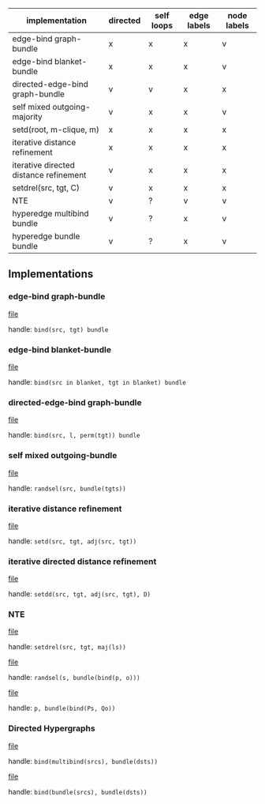 | implementation                         | directed | self loops | edge labels | node labels |
|----------------------------------------|----------|------------|-------------|-------------|
| edge-bind graph-bundle                 | x        | x          | x           | v           |
| edge-bind blanket-bundle               | x        | x          | x           | v           |
| directed-edge-bind graph-bundle        | v        | v          | x           | x           |
| self mixed outgoing-majority           | v        | x          | x           | v           |
| setd(root, m-clique, m)                | x        | x          | x           | x           |
| iterative distance refinement          | x        | x          | x           | x           |
| iterative directed distance refinement | v        | x          | x           | x           |
| setdrel(src, tgt, C)                   | v        | x          | x           | x           |
| NTE                                    | v        | ?          | v           | v           |
| hyperedge multibind bundle             | v        | ?          | x           | v           |
| hyperedge bundle bundle                | v        | ?          | x           | v           |

## Implementations

### edge-bind graph-bundle

[file](edgebind_graphbundle.py)

handle: `bind(src, tgt) bundle`

### edge-bind blanket-bundle

[file](benchmarks/edgebind_blanketbundle.py)

handle: `bind(src in blanket, tgt in blanket) bundle`

### directed-edge-bind graph-bundle

[file](directededgebind_graphbundle.py)

handle: `bind(src, l, perm(tgt)) bundle`

### self mixed outgoing-bundle

[file](self_mixed_outgoingbundle.py)

handle: `randsel(src, bundle(tgts))`

### iterative distance refinement

[file](distance.py)

handle: `setd(src, tgt, adj(src, tgt))`

### iterative directed distance refinement

[file](directed_distance.py)

handle: `setdd(src, tgt, adj(src, tgt), D)`

### NTE

[file](bias_ps_nte.py)

handle: `setdrel(src, tgt, maj(ls))`

[file](self_mixed_propertybundle.py)

handle: `randsel(s, bundle(bind(p, o)))`

[file](triplebind_propertybundle.py)

handle: `p, bundle(bind(Ps, Qo))`

### Directed Hypergraphs

[file](hyperedge_multibind_bundle.py)

handle: `bind(multibind(srcs), bundle(dsts))`

[file](hyperedge_bundle_bundle.py)

handle: `bind(bundle(srcs), bundle(dsts))`
